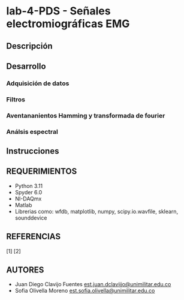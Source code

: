 # lab-4-PDS - Señales electromiográficas EMG

## Descripción

## Desarrollo
### Adquisición de datos
### Filtros
### Aventananientos Hamming y transformada de fourier
### Análsis espectral

## Instrucciones
## REQUERIMIENTOS
- Python 3.11
- Spyder 6.0
- NI-DAQmx
- Matlab
- Librerias como: wfdb, matplotlib, numpy, scipy.io.wavfile, sklearn, sounddevice

## REFERENCIAS
[1] 
[2] 

## AUTORES
- Juan Diego Clavijo Fuentes
  est.juan.dclavijjo@unimilitar.edu.co
- Sofia Olivella Moreno
  est.sofia.olivella@unimilitar.edu.co

